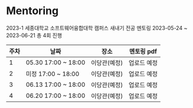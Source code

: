 # Mentoring
2023-1 세종대학교 소프트웨어융합대학 캠퍼스 새내기 전공 멘토링
2023-05-24 ~ 2023-06-21 총 4회 진행


|주차|날짜|장소|멘토링 pdf|
|---|---|---|-------|
|1|05.30 17:00 ~ 18:00|이당관(예정)| 업로드 예정
|2|미정 17:00 ~ 18:00|이당관(예정)| 업로드 예정
|3|06.13 17:00 ~ 18:00|이당관(예정)| 업로드 예정
|4|06.20 17:00 ~ 18:00|이당관(예정)| 업로드 예정
